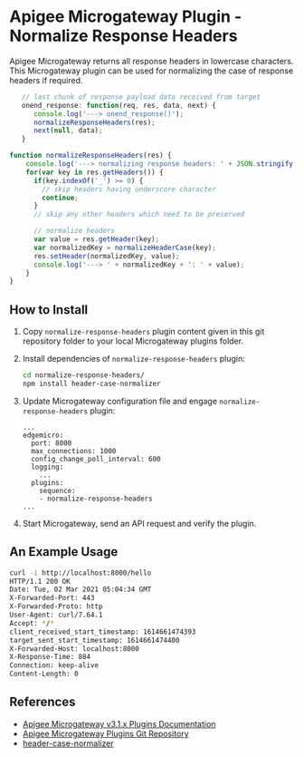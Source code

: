# Apigee Microgateway Plugin - Normalize Response Headers

Apigee Microgateway returns all response headers in lowercase characters. This Microgateway plugin can be used for normalizing the case of response headers if required.

```js
   // last chunk of response payload data received from target
   onend_response: function(req, res, data, next) {
      console.log('---> onend_response()');
      normalizeResponseHeaders(res);
      next(null, data);
   }
```

```js
function normalizeResponseHeaders(res) {
    console.log('---> normalizing response headers: ' + JSON.stringify(res.getHeaders()));
    for(var key in res.getHeaders()) {
      if(key.indexOf('_') >= 0) {
        // skip headers having underscore character
        continue;
      }
      // skip any other headers which need to be preserved

      // normalize headers
      var value = res.getHeader(key);
      var normalizedKey = normalizeHeaderCase(key);
      res.setHeader(normalizedKey, value);
      console.log('---> ' + normalizedKey + ': ' + value);
    }
}
```

## How to Install

1. Copy `normalize-response-headers` plugin content given in this git repository folder to your local Microgateway plugins folder.

2. Install dependencies of `normalize-response-headers` plugin:
   ```bash
   cd normalize-response-headers/
   npm install header-case-normalizer
   ```

3. Update Microgateway configuration file and engage `normalize-response-headers` plugin:
   ```
   ...
   edgemicro:
     port: 8000
     max_connections: 1000
     config_change_poll_interval: 600
     logging:
       ...
     plugins:
       sequence:
       - normalize-response-headers
   ...
   ```

4. Start Microgateway, send an API request and verify the plugin.

## An Example Usage

```bash
curl -i http://localhost:8000/hello
HTTP/1.1 200 OK
Date: Tue, 02 Mar 2021 05:04:34 GMT
X-Forwarded-Port: 443
X-Forwarded-Proto: http
User-Agent: curl/7.64.1
Accept: */*
client_received_start_timestamp: 1614661474393
target_sent_start_timestamp: 1614661474400
X-Forwarded-Host: localhost:8000
X-Response-Time: 884
Connection: keep-alive
Content-Length: 0
```

## References
- [Apigee Microgateway v3.1.x Plugins Documentation](https://docs.apigee.com/api-platform/microgateway/3.1.x/use-plugins)
- [Apigee Microgateway Plugins Git Repository](https://github.com/apigee/microgateway-plugins)
- [header-case-normalizer](https://www.npmjs.com/package/header-case-normalizer)
